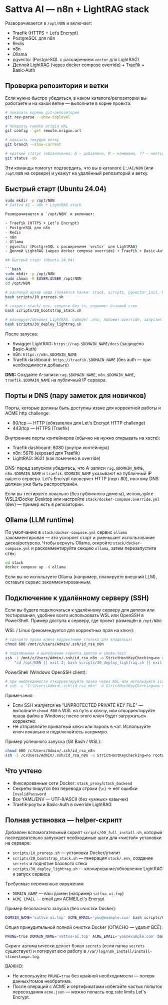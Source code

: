 # Sattva AI — n8n + LightRAG stack

Разворачивается в `/opt/N8N` и включает:
- Traefik (HTTPS + Let’s Encrypt)
- PostgreSQL для n8n
- Redis
- n8n
- Ollama
- pgvector (PostgreSQL с расширением `vector` для LightRAG)
- Деплой LightRAG (через docker compose override) + Traefik + Basic‑Auth

## Проверка репозитория и ветки

Если нужно быстро убедиться, в каком каталоге/репозитории вы работаете и на какой ветке — выполните в корне проекта:

```bash
# показать корень git-репозитория
git rev-parse --show-toplevel

# показать remote origin URL
git config --get remote.origin.url

# показать текущую ветку
git branch --show-current

# краткий статус (обозначения: A — добавлено, M — изменено, ?? — неотслеживаемое)
git status -sb
```

Эти команды помогут подтвердить, что вы в каталоге `E:/AI/N8N` (или `/opt/N8N` на сервере) и укажут на удалённый репозиторий и ветку.

## Быстрый старт (Ubuntu 24.04)
```bash
sudo mkdir -p /opt/N8N
# Sattva AI — n8n + LightRAG stack

Разворачивается в `/opt/N8N` и включает:

- Traefik (HTTPS + Let’s Encrypt)
- PostgreSQL для n8n
- Redis
- n8n
- Ollama
- pgvector (PostgreSQL с расширением `vector` для LightRAG)
- Деплой LightRAG (через docker compose override) + Traefik + Basic‑Auth

## Быстрый старт (Ubuntu 24.04)

```bash
sudo mkdir -p /opt/N8N
sudo chown -R $USER:$USER /opt/N8N
cd /opt/N8N

# распакуй архив сюда (появятся папки: stack, scripts, pgvector_init, LightRAG_conf)
bash scripts/10_prereqs.sh

# создаст stack/.env, секреты без \n, поднимет базовый стек
bash scripts/20_bootstrap_stack.sh

# клонирует/обновит LightRAG, соберёт .env, положит override, запустит
bash scripts/30_deploy_lightrag.sh
```

После запуска:

- Swagger LightRAG: `https://rag.$DOMAIN_NAME/docs` (защищено Basic‑Auth)
- n8n: `https://n8n.$DOMAIN_NAME`
- Traefik dashboard: `https://traefik.$DOMAIN_NAME` (без auth — при необходимости добавьте)

**DNS:** Создайте A-записи `rag.$DOMAIN_NAME`, `n8n.$DOMAIN_NAME`, `traefik.$DOMAIN_NAME` на публичный IP сервера.

## Порты и DNS (пару заметок для новичков)

Порты, которые должны быть доступны извне для корректной работы и ACME http challenge:

- 80/tcp — HTTP (обязателен для Let's Encrypt HTTP challenge)
- 443/tcp — HTTPS (Traefik)

Внутренние порты контейнеров (обычно не нужно открывать на хосте):

- Traefik dashboard: 8080 (внутри контейнера)
- n8n: 5678 (exposed для Traefik)
- LightRAG: 9621 (как помечено в override)

DNS: перед запуском убедитесь, что A-записи `rag.$DOMAIN_NAME`, `n8n.$DOMAIN_NAME` и `traefik.$DOMAIN_NAME` указывают на публичный IP вашего сервера. Let's Encrypt проверяет HTTP (порт 80), поэтому DNS должен уже быть распространён.

Если вы тестируете локально (без публичного домена), используйте WSL2/Docker Desktop или настройте `stack/docker-compose.override.yml` (dev) — пример есть в репозитории.

## Ollama (LLM runtime)

По умолчанию в `stack/docker-compose.yml` сервис `ollama` закомментирован — это ускоряет старт и уменьшает использование диска/ресурсов. Чтобы вернуть Ollama, откройте `stack/docker-compose.yml` и раскомментируйте секцию `ollama`, затем перезапустите стек:

```bash
cd stack
docker compose up -d ollama
```

Если вы не используете Ollama (например, планируете внешний LLM), оставьте сервис закомментированным.

## Подключение к удалённому серверу (SSH)

Если вы будете подключаться к удалённому серверу для деплоя или тестирования, удобнее всего использовать WSL или OpenSSH в PowerShell. Пример доступа к серверу, где проект размещён в `/opt/N8N`:

WSL / Linux (рекомендуется для корректных прав на ключ):

```bash
# сделайте права ключа корректными (только для владельца)
chmod 600 /mnt/c/Users/Admin/.ssh/id_rsa_n8n

# подключение и выполнение скрипта деплоя и smoke-test
ssh -i /mnt/c/Users/Admin/.ssh/id_rsa_n8n -o StrictHostKeyChecking=no root@37.53.91.144 \
	"cd /opt/N8N || exit 2; bash scripts/30_deploy_lightrag.sh || exit 3; bash tests/smoke/test_start_header.sh || true"
```

PowerShell (Windows OpenSSH client):

```powershell
# при необходимости откорректируйте права через WSL или используйте icacls в PowerShell
# ssh -i "C:\Users\Admin\.ssh\id_rsa_n8n" -o StrictHostKeyChecking=no root@37.53.91.144 "cd /opt/N8N && bash scripts/30_deploy_lightrag.sh"
```

Примечания:

- Если SSH жалуется на "UNPROTECTED PRIVATE KEY FILE" — выполните `chmod 600` в WSL на путь к ключу, или откорректируйте права файла в Windows; после этого ключ будет загружаться корректно.
- Не отправляйте приватный ключ или пароль в чат. Используйте ключ локально и подключайтесь напрямую.

Пример успешного запуска (Git Bash / WSL):

```bash
chmod 600 /c/Users/Admin/.ssh/id_rsa_n8n
ssh -i /c/Users/Admin/.ssh/id_rsa_n8n -o StrictHostKeyChecking=no root@37.53.91.144 "cd /opt/N8N && bash scripts/10_prereqs.sh"
```

## Что учтено

- Фиксированные сети Docker: `stack_proxy`/`stack_backend`
- Секреты пишутся без перевода строки (`\n`) → нет ошибки `InvalidPassword`
- Все YAML/ENV — UTF‑8/ASCII (без «умных» кавычек)
- Traefik‑роуты и Basic‑Auth в override LightRAG

## Полная установка — helper-скрипт

Добавлен вспомогательный скрипт `scripts/00_full_install.sh`, который последовательно запускает необходимые шаги для «чистой» установки на сервере:

- `scripts/10_prereqs.sh` — установка Docker/утилит
- `scripts/20_bootstrap_stack.sh` — генерация `stack/.env`, создание `secrets` и поднятие базового стека
- `scripts/30_deploy_lightrag.sh` — клонирование/обновление LightRAG и запуск сервиса

Требуемые переменные окружения:

- `DOMAIN_NAME` — ваш домен (например `sattva-ai.top`)
- `ACME_EMAIL` — email для ACME/Let's Encrypt

Пример безопасного запуска (без очистки Docker):

```bash
DOMAIN_NAME='sattva-ai.top' ACME_EMAIL='you@example.com' bash scripts/00_full_install.sh
```

Опция принудительной полной очистки Docker (ОПАСНО — удалит ВСЁ):

```bash
PRUNE=true DOMAIN_NAME='sattva-ai.top' ACME_EMAIL='you@example.com' bash scripts/00_full_install.sh
```

Скрипт автоматически делает бэкап `secrets` (если папка `secrets` существует) и логирует всю работу в `/var/log/n8n_install/install-<timestamp>.log`.

ВАЖНО:

- Не используйте `PRUNE=true` без крайней необходимости — потеря данных/томов необратима.
- После операций с ACME и сертификатами избегайте частых попыток пересоздания `acme.json` — можно попасть под rate limits Let's Encrypt.

 
